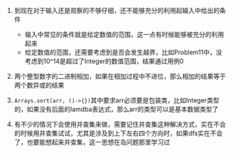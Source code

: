1. 到现在对于输入还是观察的不够仔细，还不能够充分的利用起输入中给出的条件
   - 输入中常见的条件就是给定数值的范围，这一点有时候能够被充分的利用起来
   - 给定数值的范围，还需要考虑到是否会发生越界，比如Problem11中，没考虑到10^14是超过了Integer的数值范围，结果通过用例0

2. 两个整型数字的二进制相加，如果在相加过程中不进位，那么相加的结果等于两个数异或的结果
3. `Arrays.sort(arr, ()->{})`其中要求arr必须要是包装类，比如Integer类型的，如果没有后面的lamdba表达式，那么arr的类型可以是基本数据类型了
4. 有不少的情况下会使用并查集来做，需要记住并查集这种解决方式，实在不会的时候用并查集试试，尤其是涉及到上下左右四个方向时，如果dfs实在不会了，也要能想起来并查集，这一思想在岛问题那里学习过
